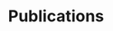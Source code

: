 ---
layout: publications
title: Publications
header:
  theme: dark
  # background: 'linear-gradient(135deg, rgb(34, 139, 87), rgb(139, 34, 139))'

mode: immersive
article_header:
  type: cover
  image:
    src: https://source.unsplash.com/jJXN1q7ERks/1920x1079   
---